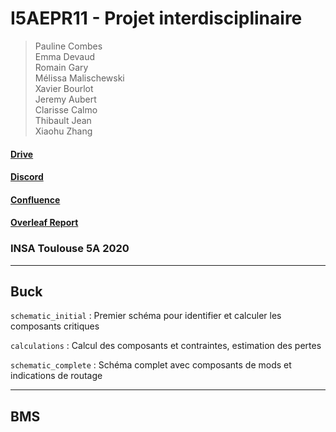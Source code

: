# I5AEPR11 - Projet interdisciplinaire


> Pauline Combes <br> 
> Emma Devaud <br>
> Romain Gary <br>
> Mélissa Malischewski <br>
> Xavier Bourlot <br>
> Jeremy Aubert <br>
> Clarisse Calmo <br>
> Thibault Jean  <br>
> Xiaohu Zhang <br>


#### [Drive](https://drive.google.com/drive/folders/1-SFvpA1gzc2IVzgCnODUU9VLPYTG9q0a?usp=sharing)

#### [Discord](https://discord.gg/qqvn4z)

#### [Confluence](https://espe.atlassian.net/wiki/spaces/PI/overview?homepageId=131077)

#### [Overleaf Report](https://www.overleaf.com/8144512892ybrzztqnfcqb)

### INSA Toulouse 5A 2020

---

## Buck

`schematic_initial` : Premier schéma pour identifier et calculer les composants critiques

`calculations` : Calcul des composants et contraintes, estimation des pertes

`schematic_complete` : Schéma complet avec composants de mods et indications de routage


---

## BMS
